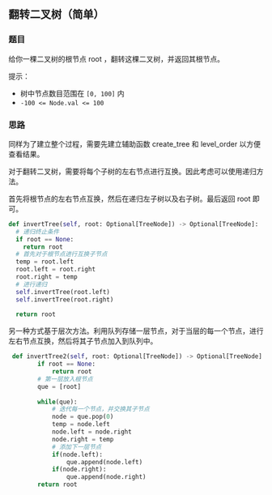 ## 翻转二叉树（简单）

### 题目

给你一棵二叉树的根节点 root ，翻转这棵二叉树，并返回其根节点。

提示： 

* 树中节点数目范围在 `[0, 100]` 内 
* `-100 <= Node.val <= 100`

### 思路

同样为了建立整个过程，需要先建立辅助函数 create_tree 和 level_order 以方便查看结果。

对于翻转二叉树，需要将每个子树的左右节点进行互换。因此考虑可以使用递归方法。

首先将根节点的左右节点互换，然后在递归左子树以及右子树。最后返回 root 即可。

```python
def invertTree(self, root: Optional[TreeNode]) -> Optional[TreeNode]:
  # 递归终止条件
  if root == None:
    return root
  # 首先对于根节点进行互换子节点
  temp = root.left
  root.left = root.right
  root.right = temp
  # 进行递归
  self.invertTree(root.left)
  self.invertTree(root.right)
  
  return root
```

另一种方式基于层次方法。利用队列存储一层节点，对于当层的每一个节点，进行左右节点互换，然后将其子节点加入到队列中。

```python
 def invertTree2(self, root: Optional[TreeNode]) -> Optional[TreeNode]:
        if root == None:
            return root
        # 第一层放入根节点
        que = [root]
        
        while(que):
            # 迭代每一个节点，并交换其子节点
            node = que.pop(0)
            temp = node.left
            node.left = node.right
            node.right = temp
            # 添加下一层节点
            if(node.left):
                que.append(node.left)
            if(node.right):
                que.append(node.right)
        return root
```

